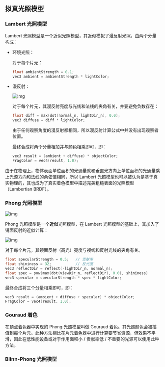 ## 拟真光照模型

### Lambert 光照模型

Lambert 光照模型是一个近似光照模型，其近似模拟了漫反射光照，由两个分量构成：

- 环境光照：

  对于每个片元：

  ```c++
  float ambientStrength = 0.1;
  vec3 ambient = ambientStrength * lightColor;
  ```

- 漫反射：

  ![img](https://learnopengl-cn.github.io/img/02/02/diffuse_light.png)

  对于每个片元，其漫反射亮度与光线和法线的夹角有关，并要避免负数存在：

  ```c++
  float diff = max(dot(normal_n, lightDir_n), 0.0);
  vec3 diffuse = diff * lightColor;
  ```

  由于任何观察角度的漫反射都相同，所以漫反射计算公式中并没有出现观察者位置。

  最终合成将两个分量相加并与颜色相乘即可，即：

  ```c++
  vec3 result = (ambient + diffuse) * objectColor;
  FragColor = vec4(result, 1.0);
  ```

由于在物理上，物体表面单位面积的光通量就和垂直光方向上单位面积的光通量乘上光源方向和法线的余弦值相同，所以 Lambert 光照模型也可以被认为是基于真实物理的，其也成为了真实着色模型中描述完美粗糙表面的光照模型（Lambertian BRDF）。

### Phong 光照模型

![img](https://learnopengl-cn.github.io/img/02/02/basic_lighting_phong.png)

Phong 光照模型是一个**近似**光照模型，在 Lambert 光照模型的基础上，其加入了镜面反射的近似计算：

![img](https://learnopengl-cn.github.io/img/02/02/basic_lighting_specular_theory.png)

对于每个片元，其镜面反射（高光）亮度与视线和反射光线的夹角有关。

```c++
float specularStrength = 0.5;	// 贡献率
float shininess = 32;			// 反光度
vec3 reflectDir = reflect(-lightDir_n, normal_n);
float spec = pow(max(dot(viewDir_n, reflectDir), 0.0), shininess)
vec3 specular = specularStrength * spec * lightColor;
```

最终合成将三个分量相乘即可，即：

```c++
vec3 result = (ambient + diffuse + specular) * objectColor;
FragColor = vec4(result, 1.0);
```

### Gouraud 着色

在顶点着色器中实现的 Phong 光照模型叫做 Gouraud 着色。其光照颜色会被插值到每个片元。此种方法相比在片元着色器中进行计算要节省资源，但效果不平滑，因此在低性能设备或对于作用面积小 / 贡献率低 / 不重要的光源可以使用此种方法。

### Blinn-Phong 光照模型
